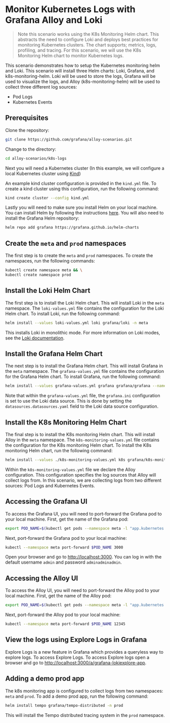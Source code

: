 
# Monitor Kubernetes Logs with Grafana Alloy and Loki

> Note this scenario works using the K8s Monitoring Helm chart. This abstracts the need to configure Loki and deploys best practices for monitoring Kubernetes clusters. The chart supports; metrics, logs, profiling, and tracing. For this scenario, we will use the K8s Monitoring Helm chart to monitor Kubernetes logs. 

This scenario demonstrates how to setup the Kubernetes monitoring helm and Loki. This scenario will install three Helm charts: Loki, Grafana, and k8s-monitoring-helm. Loki will be used to store the logs, Grafana will be used to visualize the logs, and Alloy (k8s-monitoring-helm) will be used to collect three different log sources:
* Pod Logs
* Kubernetes Events

## Prerequisites

Clone the repository:

```bash
git clone https://github.com/grafana/alloy-scenarios.git
```

Change to the directory:

```bash
cd alloy-scenarios/k8s-logs
```

Next you will need a Kubernetes cluster (In this example, we will configure a local Kubernetes cluster using [Kind](https://kind.sigs.k8s.io/docs/user/quick-start/))

An example kind cluster configuration is provided in the `kind.yml` file. To create a kind cluster using this configuration, run the following command:

```bash
kind create cluster --config kind.yml
```

Lastly you will need to make sure you install Helm on your local machine. You can install Helm by following the instructions [here](https://helm.sh/docs/intro/install/). You will also need to install the Grafana Helm repository:

```bash
helm repo add grafana https://grafana.github.io/helm-charts
```

## Create the `meta` and `prod` namespaces

The first step is to create the `meta` and `prod` namespaces. To create the namespaces, run the following commands:

```bash
kubectl create namespace meta && \
kubectl create namespace prod
```


## Install the Loki Helm Chart

The first step is to install the Loki Helm chart. This will install Loki in the `meta` namespace. The `loki-values.yml` file contains the configuration for the Loki Helm chart. To install Loki, run the following command:

```bash
helm install --values loki-values.yml loki grafana/loki -n meta
```

This installs Loki in monolithic mode. For more information on Loki modes, see the [Loki documentation](https://grafana.com/docs/loki/latest/get-started/deployment-modes/).

## Install the Grafana Helm Chart

The next step is to install the Grafana Helm chart. This will install Grafana in the `meta` namespace. The `grafana-values.yml` file contains the configuration for the Grafana Helm chart. To install Grafana, run the following command:

```bash
helm install --values grafana-values.yml grafana grafana/grafana --namespace meta
```
Note that within the `grafana-values.yml` file, the `grafana.ini` configuration is set to use the Loki data source. This is done by setting the `datasources.datasources.yaml` field to the Loki data source configuration.

## Install the K8s Monitoring Helm Chart

The final step is to install the K8s monitoring Helm chart. This will install Alloy in the `meta` namespace. The `k8s-monitoring-values.yml` file contains the configuration for the K8s monitoring Helm chart. To install the K8s monitoring Helm chart, run the following command:

```bash
helm install --values ./k8s-monitoring-values.yml k8s grafana/k8s-monitoring -n meta --create-namespace
```
Within the `k8s-monitoring-values.yml` file we declare the Alloy configuration. This configuration specifies the log sources that Alloy will collect logs from. In this scenario, we are collecting logs from two different sources: Pod Logs and Kubernetes Events.

## Accessing the Grafana UI

To access the Grafana UI, you will need to port-forward the Grafana pod to your local machine. First, get the name of the Grafana pod:

```bash
export POD_NAME=$(kubectl get pods --namespace meta -l "app.kubernetes.io/name=grafana,app.kubernetes.io/instance=grafana" -o jsonpath="{.items[0].metadata.name}")
```

Next, port-forward the Grafana pod to your local machine:

```bash
kubectl --namespace meta port-forward $POD_NAME 3000
```

Open your browser and go to [http://localhost:3000](http://localhost:3000). You can log in with the default username `admin` and password `adminadminadmin`.

## Accessing the Alloy UI

To access the Alloy UI, you will need to port-forward the Alloy pod to your local machine. First, get the name of the Alloy pod:

```bash
export POD_NAME=$(kubectl get pods --namespace meta -l "app.kubernetes.io/name=alloy-logs,app.kubernetes.io/instance=k8s" -o jsonpath="{.items[0].metadata.name}")
```

Next, port-forward the Alloy pod to your local machine:

```bash
kubectl --namespace meta port-forward $POD_NAME 12345
```

## View the logs using Explore Logs in Grafana

Explore Logs is a new feature in Grafana which provides a queryless way to explore logs. To access Explore Logs. To access Explore logs open a browser and go to [http://localhost:3000/a/grafana-lokiexplore-app](http://localhost:3000/a/grafana-lokiexplore-app).

## Adding a demo prod app

The k8s monitoring app is configured to collect logs from two namespaces: `meta` and `prod`. To add a demo prod app, run the following command:

```bash
helm install tempo grafana/tempo-distributed -n prod
```

This will install the Tempo distributed tracing system in the `prod` namespace.